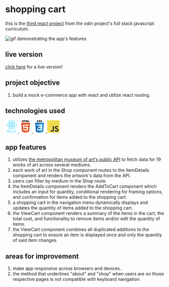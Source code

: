 # shopping cart

this is the [third react project](https://www.theodinproject.com/paths/full-stack-javascript/courses/javascript/lessons/shopping-cart) from the odin project's full stack javascript curriculum.

![gif demonstrating the app's features](./memory-game-demo.gif)

## live version

[click here](https://jernestmyers.github.io/shopping-cart/) for a live version!

## project objective

1. build a mock e-commerce app with react and utilize react routing.

## technologies used

<p align="left"> 
<a href="https://reactjs.org/" target="_blank"> <img src="https://raw.githubusercontent.com/devicons/devicon/master/icons/react/react-original-wordmark.svg" alt="react" width="40" height="40"/> </a> 
<a href="https://www.w3.org/html/" target="_blank"> <img src="https://raw.githubusercontent.com/devicons/devicon/master/icons/html5/html5-original-wordmark.svg" alt="html5" width="40" height="40"/> </a> 
<a href="https://www.w3schools.com/css/" target="_blank"> <img src="https://raw.githubusercontent.com/devicons/devicon/master/icons/css3/css3-original-wordmark.svg" alt="css3" width="40" height="40"/> </a>
<a href="https://developer.mozilla.org/en-US/docs/Web/JavaScript" target="_blank"> <img src="https://raw.githubusercontent.com/devicons/devicon/master/icons/javascript/javascript-original.svg" alt="javascript" width="40" height="40"/> </a>
</p>

## app features

1. utilizes [the metropolitan museum of art's public API](https://metmuseum.github.io/) to fetch data for 19 works of art across several mediums.
2. each work of art in the Shop component routes to the ItemDetails component and renders the artwork's data from the API.
3. users can filter by medium in the Shop route.
4. the ItemDetails component renders the AddToCart component which includes an input for quantity, conditional rendering for framing options, and confirmation for items added to the shopping cart.
5. a shopping cart in the navigation menu dynamically displays and updates the quantity of items added to the shopping cart.
6. the ViewCart component renders a summary of the items in the cart, the total cost, and functionality to remove items and/or edit the quantity of items.
7. the ViewCart component combines all duplicated additions to the shopping cart to ensure an item is displayed once and only the quantity of said item changes.

## areas for improvement

1. make app responsive across browsers and devices.
2. the method that underlines "about" and "shop" when users are on those respective pages is not compatible with keyboard navigation.
